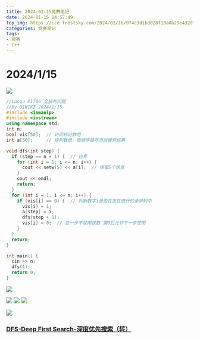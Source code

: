 ```yaml
---
title: 2024-01-15竞赛笔记
date: 2024-01-15 14:57:49
top_img: https://ice.frostsky.com/2024/03/16/974c3d1bd028f10a0a29e432dfc42f8d.png
categories: 竞赛笔记
tags:
- 竞赛
- C++
---
```


# 2024/1/15

![](https://img.zshfoj.com/804451babccbb261b1a51ab94cc11b2ccc965d54763d3b801184df5fb4af9733.png)

```cpp
//Luogu P1706 全排列问题
//By OIWIKI 2024/1/15
#include <iomanip>
#include <iostream>
using namespace std;
int n;
bool vis[50];  // 访问标记数组
int a[50];     // 排列数组，按顺序储存当前搜索结果

void dfs(int step) {
  if (step == n + 1) {  // 边界
    for (int i = 1; i <= n; i++) {
      cout << setw(5) << a[i];  // 保留5个场宽
    }
    cout << endl;
    return;
  }
  for (int i = 1; i <= n; i++) {
    if (vis[i] == 0) {  // 判断数字i是否在正在进行的全排列中
      vis[i] = 1;
      a[step] = i;
      dfs(step + 1);
      vis[i] = 0;  // 这一步不使用该数 置0后允许下一步使用
    }
  }
  return;
}

int main() {
  cin >> n;
  dfs(1);
  return 0;
}
```

![](https://img.zshfoj.com/5f947ebe53901a18207e1076499d81ec93af19442b5e66f33c5373c2613acd32.png)

![](https://img.zshfoj.com/de442aa477a26576a267379e4ac4c44640ad1a91a71f1154aedd9c07edd90564.png)
![](https://img.zshfoj.com/830b8609a5f2943afb6b3d33eb972b975062ecf72ec02237ac4165bdd4983429.png)
![](https://img.zshfoj.com/8b3c2a5cf5a11cbd7fc0b1b14fc4ad93a6f5153dee114259a7908753b1f99951.png)

![](https://img.zshfoj.com/7edef84bf84d7da85295834bd03de7fe3ec6d019c7d17ffeafd3a1bc754faebd.png)

### [DFS-Deep First Search-深度优先搜索（转）](https://zshfoj.com/blog/217/65a4a9e33df3e13f3e721254)

